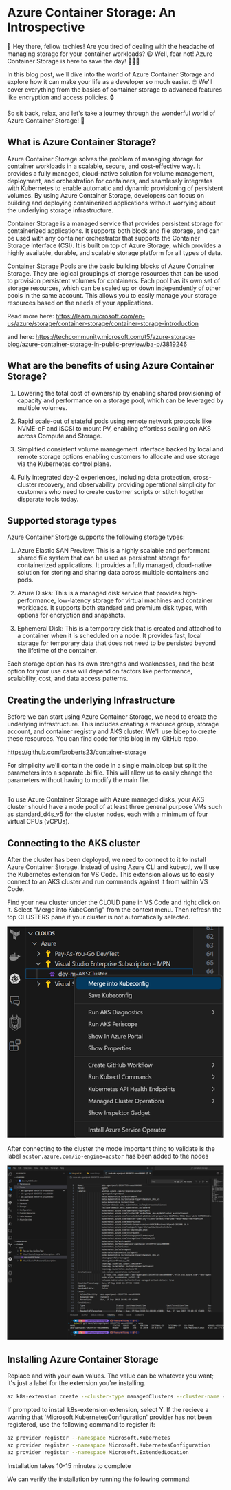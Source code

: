 # Azure Container Storage: An Introspective

👋 Hey there, fellow techies! Are you tired of dealing with the headache of managing storage for your container workloads? 😩 Well, fear not! Azure Container Storage is here to save the day! 🦸‍♂️💾

In this blog post, we'll dive into the world of Azure Container Storage and explore how it can make your life as a developer so much easier. 🤓 We'll cover everything from the basics of container storage to advanced features like encryption and access policies. 🔒

So sit back, relax, and let's take a journey through the wonderful world of Azure Container Storage! 🚀

## What is Azure Container Storage?

Azure Container Storage solves the problem of managing storage for container workloads in a scalable, secure, and cost-effective way. It provides a fully managed, cloud-native solution for volume management, deployment, and orchestration for containers, and seamlessly integrates with Kubernetes to enable automatic and dynamic provisioning of persistent volumes. By using Azure Container Storage, developers can focus on building and deploying containerized applications without worrying about the underlying storage infrastructure.

Container Storage is a managed service that provides persistent storage for containerized applications. It supports both block and file storage, and can be used with any container orchestrator that supports the Container Storage Interface (CSI). It is built on top of Azure Storage, which provides a highly available, durable, and scalable storage platform for all types of data.

Container Storage Pools are the basic building blocks of Azure Container Storage. They are logical groupings of storage resources that can be used to provision persistent volumes for containers. Each pool has its own set of storage resources, which can be scaled up or down independently of other pools in the same account. This allows you to easily manage your storage resources based on the needs of your applications.

Read more here: https://learn.microsoft.com/en-us/azure/storage/container-storage/container-storage-introduction

and here: https://techcommunity.microsoft.com/t5/azure-storage-blog/azure-container-storage-in-public-preview/ba-p/3819246

## What are the benefits of using Azure Container Storage?

1. Lowering the total cost of ownership by enabling shared provisioning of capacity and performance on a storage pool, which can be leveraged by multiple volumes.

1. Rapid scale-out of stateful pods using remote network protocols like NVME-oF and iSCSI to mount PV, enabling effortless scaling on AKS across Compute and Storage.

1. Simplified consistent volume management interface backed by local and remote storage options enabling customers to allocate and use storage via the Kubernetes control plane.

1. Fully integrated day-2 experiences, including data protection, cross-cluster recovery, and observability providing operational simplicity for customers who need to create customer scripts or stitch together disparate tools today.

## Supported storage types

Azure Container Storage supports the following storage types:

1. Azure Elastic SAN Preview: This is a highly scalable and performant shared file system that can be used as persistent storage for containerized applications. It provides a fully managed, cloud-native solution for storing and sharing data across multiple containers and pods.

1. Azure Disks: This is a managed disk service that provides high-performance, low-latency storage for virtual machines and container workloads. It supports both standard and premium disk types, with options for encryption and snapshots.

1. Ephemeral Disk: This is a temporary disk that is created and attached to a container when it is scheduled on a node. It provides fast, local storage for temporary data that does not need to be persisted beyond the lifetime of the container.

Each storage option has its own strengths and weaknesses, and the best option for your use case will depend on factors like performance, scalability, cost, and data access patterns.

## Creating the underlying Infrastructure

Before we can start using Azure Container Storage, we need to create the underlying infrastructure. This includes creating a resource group, storage account, and container registry and AKS cluster. We'll use bicep to create these resources. You can find code for this blog in my GitHub repo.

https://github.com/broberts23/container-storage

For simplicity we'll contain the code in a single main.bicep but split the parameters into a separate .bi file. This will allow us to easily change the parameters without having to modify the main file.

```bicep

```

To use Azure Container Storage with Azure managed disks, your AKS cluster should have a node pool of at least three general purpose VMs such as standard_d4s_v5 for the cluster nodes, each with a minimum of four virtual CPUs (vCPUs).

## Connecting to the AKS cluster

After the cluster has been deployed, we need to connect to it to install Azure Container Storage. Instead of using Azure CLI and kubectl, we'll use the Kubernetes extension for VS Code. This extension allows us to easily connect to an AKS cluster and run commands against it from within VS Code.

Find your new cluster under the CLOUD pane in VS Code and right click on it. Select "Merge into KubeConfig" from the context menu. Then refresh the top CLUSTERS pane if your cluster is not automatically selected.

![Alt text](image-1.png)

After connecting to the cluster the mode important thing to validate is the label `acstor.azure.com/io-engine=acstor` has been added to the nodes

![Alt text](image.png)

## Installing Azure Container Storage

Replace <cluster-name> and <resource-group> with your own values. The <name> value can be whatever you want; it's just a label for the extension you're installing.

```bash
az k8s-extension create --cluster-type managedClusters --cluster-name <cluster name> --resource-group <resource group name> --name <name of extension> --extension-type microsoft.azurecontainerstorage --scope cluster --release-train stable --release-namespace acstor
```

If prompted to install k8s-extension extension, select Y.
If the recieve a warning that 'Microsoft.KubernetesConfiguration' provider has not been registered, use the following command to register it:

```bash
az provider register --namespace Microsoft.Kubernetes
az provider register --namespace Microsoft.KubernetesConfiguration
az provider register --namespace Microsoft.ExtendedLocation
```

Installation takes 10-15 minutes to complete

We can verify the installation by running the following command:

```bash